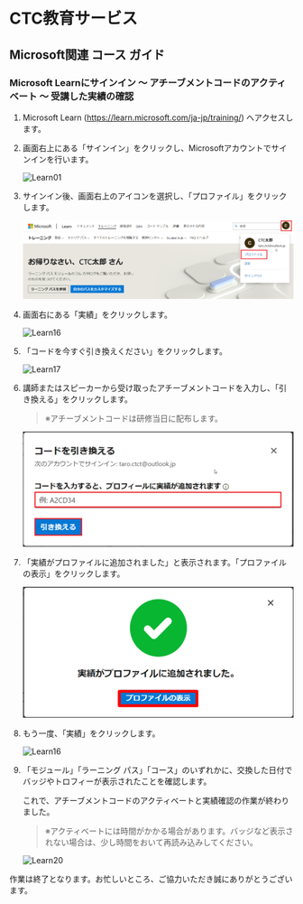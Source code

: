 # CTC教育サービス

## Microsoft関連 コース ガイド

### Microsoft Learnにサインイン ～ アチーブメントコードのアクティベート ～ 受講した実績の確認

1. Microsoft Learn (https://learn.microsoft.com/ja-jp/training/) へアクセスします。

    

2. 画面右上にある「サインイン」をクリックし、Microsoftアカウントでサインインを行います。

   ![Learn01](./icon/Learn01.BMP)

   

3. サインイン後、画面右上のアイコンを選択し、「プロファイル」をクリックします。

   ![Learn15](./icon/Learn15.BMP)

   

4. 画面右にある「実績」をクリックします。

   ![Learn16](./icon/Learn16.BMP)

   

5. 「コードを今すぐ引き換えください」をクリックします。

   ![Learn17](./icon/Learn17.BMP)

   

6. 講師またはスピーカーから受け取ったアチーブメントコードを入力し、「引き換える」をクリックします。

   > ※アチーブメントコードは研修当日に配布します。

   ![Learn18](./icon/Learn18.BMP)

7. 「実績がプロファイルに追加されました」と表示されます。「プロファイルの表示」をクリックします。

   ![Learn19](./icon/Learn19.BMP)

   

8. もう一度、「実績」をクリックします。

   ![Learn16](./icon/Learn16.BMP)

   

9. 「モジュール」「ラーニング パス」「コース」のいずれかに、交換した日付でバッジやトロフィーが表示されたことを確認します。

   これで、アチーブメントコードのアクティベートと実績確認の作業が終わりました。

   > ※アクティベートには時間がかかる場合があります。バッジなど表示されない場合は、少し時間をおいて再読み込みしてください。
   
   ![Learn20](./icon/Learn20.BMP)



作業は終了となります。お忙しいところ、ご協力いただき誠にありがとうございます。
